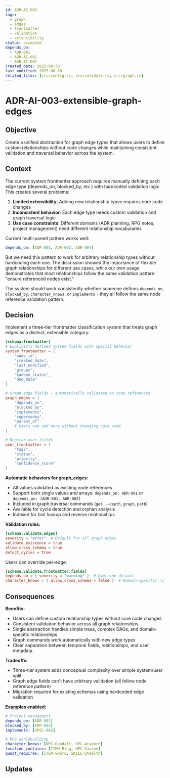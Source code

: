 ```yaml
---
id: ADR-AI-003
tags:
  - graph
  - edges
  - frontmatter
  - validation
  - extensibility
status: accepted
depends_on: 
  - ADR-001
  - ADR-AI-001
  - ADR-AI-002
created_date: 2025-08-30
last_modified: 2025-08-30
related_files: [src/config.rs, src/validate.rs, src/graph.rs]
---
```


# ADR-AI-003-extensible-graph-edges

## Objective
<!-- A concise statement explaining the goal of this decision. -->
Create a unified abstraction for graph edge types that allows users to define custom relationships without code changes while maintaining consistent validation and traversal behavior across the system.

## Context
<!-- What is the issue that we're seeing that is motivating this decision or change? -->
The current system frontmatter approach requires manually defining each edge type (depends_on, blocked_by, etc.) with hardcoded validation logic. This creates several problems:

1. **Limited extensibility**: Adding new relationship types requires core code changes
2. **Inconsistent behavior**: Each edge type needs custom validation and graph traversal logic
3. **Use case constraints**: Different domains (ADR planning, RPG notes, project management) need different relationship vocabularies

Current multi-parent pattern works well:
```yaml
depends_on: [ADR-001, ADR-002, ADR-004]
```

But we need this pattern to work for arbitrary relationship types without hardcoding each one. The discussion showed the importance of flexible graph relationships for different use cases, while our own usage demonstrates that most relationships follow the same validation pattern: "ensure referenced nodes exist."

The system should work consistently whether someone defines `depends_on`, `blocked_by`, `character_knows`, or `implements` - they all follow the same node reference validation pattern.

## Decision
<!-- What is the change that we're proposing and/or doing? -->
Implement a three-tier frontmatter classification system that treats graph edges as a distinct, extensible category:

```toml
[schema.frontmatter]
# Explicitly defined system fields with special behavior
system_frontmatter = [
    "node_id",
    "created_date", 
    "last_modified",
    "groups",
    "kanban_status",
    "due_date"
]

# Graph edge fields - automatically validated as node references
graph_edges = [
    "depends_on",
    "blocked_by", 
    "implements",
    "supersedes",
    "parent_of"
    # Users can add more without changing core code
]

# Regular user fields
user_frontmatter = [
    "tags", 
    "status",
    "priority",
    "confidence_score"
]
```

**Automatic behaviors for graph_edges:**
- All values validated as existing node references
- Support both single values and arrays: `depends_on: ADR-001` or `depends_on: [ADR-001, ADR-002]`
- Included in graph traversal commands (`get --depth`, `graph`, `path`)
- Available for cycle detection and orphan analysis
- Indexed for fast lookup and reverse relationships

**Validation rules:**
```toml
[schema.validate.edges]
severity = "error"  # Default for all graph edges
validate_existence = true
allow_cross_schema = true
detect_cycles = true
```

Users can override per-edge:
```toml
[schema.validate.frontmatter.fields]
depends_on = { severity = "warning" }  # Override default
character_knows = { allow_cross_schema = false }  # Domain-specific rules
```

## Consequences
<!-- What becomes easier or more difficult to do because of this change? -->
**Benefits:**
- Users can define custom relationship types without core code changes
- Consistent validation behavior across all graph relationships  
- Single abstraction handles simple trees, complex DAGs, and domain-specific relationships
- Graph commands work automatically with new edge types
- Clear separation between temporal fields, relationships, and user metadata

**Tradeoffs:**
- Three-tier system adds conceptual complexity over simple system/user split
- Graph edge fields can't have arbitrary validation (all follow node reference pattern)
- Migration required for existing schemas using hardcoded edge validation

**Examples enabled:**
```yaml
# Project management
depends_on: [ADR-001]
blocked_by: [IMP-003]
implements: [SPEC-002]

# RPG worldbuilding  
character_knows: [NPC-Gandalf, NPC-Aragorn]
location_contains: [ITEM-Ring, NPC-Sauron]
quest_requires: [ITEM-Sword, SKILL-Stealth]
```

## Updates
<!-- Changes that happened when the rubber met the road -->